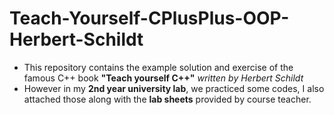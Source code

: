 # Teach-Yourself-CPlusPlus-OOP-Herbert-Schildt
- This repository contains the example solution and exercise of the famous C++ book **"Teach yourself C++"** *written by Herbert Schildt*
- However in my **2nd year university lab**, we practiced some codes, I also attached those along with the **lab sheets** provided by course teacher.
